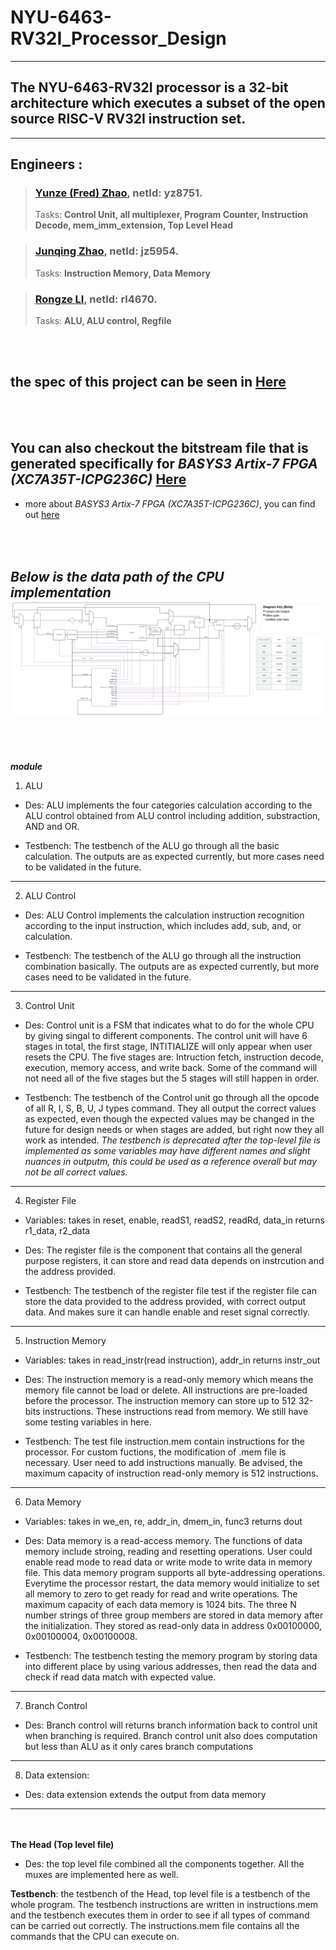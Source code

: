 # **NYU-6463-RV32I_Processor_Design**
---
## **The NYU-6463-RV32I processor is a 32-bit architecture which executes a subset of the open source RISC-V RV32I instruction set.**<br>
---
## Engineers : 
>### **[Yunze (Fred) Zhao](https://github.com/Yunzez/)**, netId: yz8751.
>Tasks: **Control Unit, all multiplexer, Program Counter, Instruction Decode, mem_imm_extension, Top Level Head** 

>### **[Junqing Zhao](https://github.com/Junqing54)**, netId: jz5954.  
>Tasks:  **Instruction Memory, Data Memory**

> ### **[Rongze LI](https://github.com/Lee-RZE)**, netId: rl4670. 
>Tasks: **ALU, ALU control, Regfile** 

<br></br>

## the spec of this project can be seen in [Here](Project_2022_spec.pdf)

<br></br>

## You can also checkout the bitstream file that is generated specifically for *BASYS3 Artix-7 FPGA (XC7A35T-ICPG236C)* [Here](https://github.com/Yunzez/NYU-6463-RV32I_Processor_Design/blob/main/final_project/final_project.runs/impl_1/Board.bit)

- more about *BASYS3 Artix-7 FPGA (XC7A35T-ICPG236C)*, you can find out [here](https://digilent.com/reference/programmable-logic/basys-3/start)

<br></br>
*Below is the data path of the CPU implementation*
![RISC-5_cpu](RISC-5_cpu.jpeg)
---
<br></br>

***module***
1. ALU 

- Des:
ALU implements the four categories calculation according to the ALU control obtained from ALU control including addition, substraction, AND and OR.

- Testbench:
The testbench of the ALU go through all the basic calculation. The outputs are as expected currently, but more cases need to be validated in the future.

---
2. ALU Control 

- Des:
ALU Control implements the calculation instruction recognition according to the input instruction, which includes add, sub, and, or calculation.

- Testbench:
The testbench of the ALU go through all the instruction combination basically. The outputs are as expected currently, but more cases need to be validated in the future.

---
3. Control Unit 

- Des: 
Control unit is a FSM that indicates what to do for the whole CPU by giving singal to different components. 
The control unit will have 6 stages in total, the first stage, INTITIALIZE will only appear when user resets the CPU. 
The five stages are: Intruction fetch, instruction decode, execution, memory access, and write back. Some of the command will not need all of the five stages but the 5 stages will still happen in order. 

- Testbench: 
The testbench of the Control unit go through all the opcode of all R, I, S, B, U, J types command. They all output the correct values as expected, even though the expected values may be changed in the future for design needs or when stages are added, but right now they all work as intended.  *The testbench is deprecated after the top-level file is implemented as some variables may have different names and slight nuances in outputm, this could be used as a reference overall but may not be all correct values.* 

---
4. Register File
- Variables: 
takes in reset, enable, readS1, readS2, readRd, data_in
returns r1_data, r2_data

- Des: 
The register file is the component that contains all the general purpose registers, it can store and read data depends on instrcution and the address provided. 

- Testbench: 
The testbench of the register file test if the register file can store the data provided to the address provided, with correct output data. And makes sure it can handle enable and reset signal correctly. 

---
5. Instruction Memory 
- Variables:
takes in read_instr(read instruction), addr_in
returns instr_out

- Des:
The instruction memory is a read-only memory which means the memory file cannot be load or delete. All instructions are pre-loaded before the processor. The instruction memory can store up to 512 32-bits instructions. These instructions read from memory. We still have some testing variables in here. 

- Testbench:
The test file instruction.mem contain instructions for the processor. For custom fuctions, the modification of .mem file is necessary. User need to add instructions manually. Be advised, the maximum capacity of instruction read-only memory is 512 instructions.

---
6. Data Memory
- Variables:
takes in we_en, re, addr_in, dmem_in, func3
returns dout

- Des:
Data memory is a read-access memory. The functions of data memory include stroing, reading and resetting operations. User could enable read mode to read data or write mode to write data in memory file. This data memory program supports all byte-addressing operations. Everytime the processor restart, the data memory would initialize to set all memory to zero to get ready for read and write operations. The maximum capacity of each data memory is 1024 bits. The three N number strings of three group members are stored in data memory after the initialization. They stored as read-only data in address 0x00100000, 0x00100004, 0x00100008. 

- Testbench:
The testbench testing the memory program by storing data into different place by using various addresses, then read the data and check if read data match with expected value. 

---
7. Branch Control

- Des: Branch control will returns branch information back to control unit when branching is required. Branch control unit also does computation but less than ALU as it only cares branch computations
   
---
8. Data extension:
   
- Des: data extension extends the output from data memory

---
<br></br>
**The Head (Top level file)**

- Des: the top level file combined all the components together. All the muxes are implemented here as well. 

**Testbench**: 
    the testbench of the Head, top level file is a testbench of the whole program. The testbench instructions are written in instructions.mem and the testbench executes them in order to see if all types of command can be carried out correctly. The instructions.mem file contains all the commands that the CPU can execute on. 


